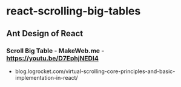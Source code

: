 # react-scrolling-big-tables

## Ant Design of React

### Scroll Big Table - MakeWeb.me - https://youtu.be/D7EphjNEDI4

* blog.logrocket.com/virtual-scrolling-core-principles-and-basic-implementation-in-react/